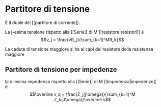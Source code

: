 # Partitore di tensione
È il duale del [[partitore di corrente]].

La j-esima tensione rispetto alla [[Serie]] di M [[resistore|resistori]] è
$$v_j = \frac{vR_j}{\sum_{k=1}^MR_k}$$

La caduta di tensione maggiore si ha ai capi del resistore della resistenza maggiore

## Partitore di tensione per impedenze
la q-esima impedenza rispetto alla [[Serie]] di M [[Impedenza|impedenze]] è
$$\overline v_q = \frac{Z_j(j\omega)}{\sum_{k=1}^M Z_k(J\omega)}\overline v$$